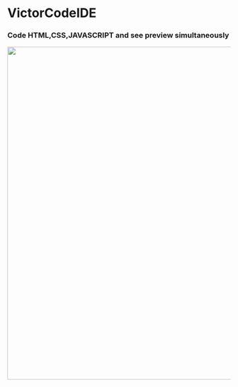 # VictorCodeIDE
### Code HTML,CSS,JAVASCRIPT and see preview simultaneously

<img align="left" src="https://i.imgur.com/ckmrwFk.png" width="750px"/>
